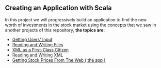 Creating an Application with Scala
-----------------------
In this project we will progressively build an application to find the new worth of investments in the stock market using the concepts that we saw in another projects of this repository, **the topics are**:

* [Getting Users' Input](https://github.com/robsonoduarte/learn-scala/blob/master/pragmatic-scala/creating-an-application-with-scala/src/main/scala/br/com/mystudies/scala/GettingUsersInput.scala)
* [Reading and Writing Files](https://github.com/robsonoduarte/learn-scala/blob/master/pragmatic-scala/creating-an-application-with-scala/src/main/scala/br/com/mystudies/scala/ReadingAndWritingFiles.scala)
* [XML as a First-Class Citizen](https://github.com/robsonoduarte/learn-scala/blob/master/pragmatic-scala/creating-an-application-with-scala/src/main/scala/br/com/mystudies/scala/XMLAsAFirstClassCitizen.scala)
* [Reading and Writing XML](https://github.com/robsonoduarte/learn-scala/blob/master/pragmatic-scala/creating-an-application-with-scala/src/main/scala/br/com/mystudies/scala/ReadingAndWritingXML.scala)
* [Getting Stock Prices From The Web ( the app )](https://github.com/robsonoduarte/learn-scala/blob/master/pragmatic-scala/creating-an-application-with-scala/src/main/scala/br/com/mystudies/scala/GettingStockPricesFromTheWeb.scala)
